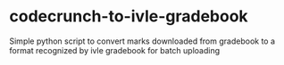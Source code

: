 # codecrunch-to-ivle-gradebook
Simple python script to convert marks downloaded from gradebook to a format recognized by ivle gradebook for batch uploading 
